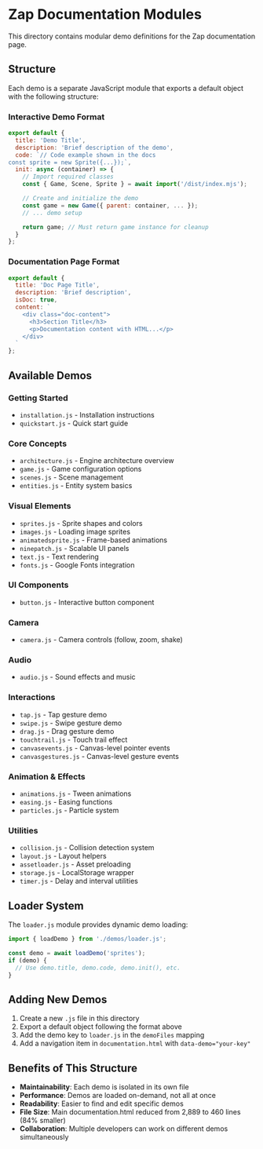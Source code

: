 # Zap Documentation Modules

This directory contains modular demo definitions for the Zap documentation page.

## Structure

Each demo is a separate JavaScript module that exports a default object with the following structure:

### Interactive Demo Format

```javascript
export default {
  title: 'Demo Title',
  description: 'Brief description of the demo',
  code: `// Code example shown in the docs
const sprite = new Sprite({...});`,
  init: async (container) => {
    // Import required classes
    const { Game, Scene, Sprite } = await import('/dist/index.mjs');

    // Create and initialize the demo
    const game = new Game({ parent: container, ... });
    // ... demo setup

    return game; // Must return game instance for cleanup
  }
};
```

### Documentation Page Format

```javascript
export default {
  title: 'Doc Page Title',
  description: 'Brief description',
  isDoc: true,
  content: `
    <div class="doc-content">
      <h3>Section Title</h3>
      <p>Documentation content with HTML...</p>
    </div>
  `
};
```

## Available Demos

### Getting Started
- `installation.js` - Installation instructions
- `quickstart.js` - Quick start guide

### Core Concepts
- `architecture.js` - Engine architecture overview
- `game.js` - Game configuration options
- `scenes.js` - Scene management
- `entities.js` - Entity system basics

### Visual Elements
- `sprites.js` - Sprite shapes and colors
- `images.js` - Loading image sprites
- `animatedsprite.js` - Frame-based animations
- `ninepatch.js` - Scalable UI panels
- `text.js` - Text rendering
- `fonts.js` - Google Fonts integration

### UI Components
- `button.js` - Interactive button component

### Camera
- `camera.js` - Camera controls (follow, zoom, shake)

### Audio
- `audio.js` - Sound effects and music

### Interactions
- `tap.js` - Tap gesture demo
- `swipe.js` - Swipe gesture demo
- `drag.js` - Drag gesture demo
- `touchtrail.js` - Touch trail effect
- `canvasevents.js` - Canvas-level pointer events
- `canvasgestures.js` - Canvas-level gesture events

### Animation & Effects
- `animations.js` - Tween animations
- `easing.js` - Easing functions
- `particles.js` - Particle system

### Utilities
- `collision.js` - Collision detection system
- `layout.js` - Layout helpers
- `assetloader.js` - Asset preloading
- `storage.js` - LocalStorage wrapper
- `timer.js` - Delay and interval utilities

## Loader System

The `loader.js` module provides dynamic demo loading:

```javascript
import { loadDemo } from './demos/loader.js';

const demo = await loadDemo('sprites');
if (demo) {
  // Use demo.title, demo.code, demo.init(), etc.
}
```

## Adding New Demos

1. Create a new `.js` file in this directory
2. Export a default object following the format above
3. Add the demo key to `loader.js` in the `demoFiles` mapping
4. Add a navigation item in `documentation.html` with `data-demo="your-key"`

## Benefits of This Structure

- **Maintainability**: Each demo is isolated in its own file
- **Performance**: Demos are loaded on-demand, not all at once
- **Readability**: Easier to find and edit specific demos
- **File Size**: Main documentation.html reduced from 2,889 to 460 lines (84% smaller)
- **Collaboration**: Multiple developers can work on different demos simultaneously
